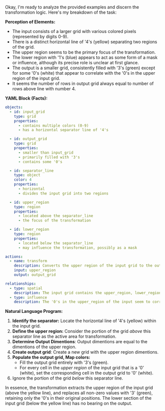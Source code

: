 Okay, I'm ready to analyze the provided examples and discern the transformation logic. Here's my breakdown of the task:

**Perception of Elements:**

*   The input consists of a larger grid with various colored pixels (represented by digits 0-9).
*   There is a distinct horizontal line of '4's (yellow) separating two regions of the grid.
*   The upper region seems to be the primary focus of the transformation.
*   The lower region with '1's (blue) appears to act as some form of a mask or influence, although its precise role is unclear at first glance.
*   The output is a smaller grid, consistently filled with '3's (green) except for some '0's (white) that appear to correlate with the '0's in the upper region of the input grid.
* It seems the number of rows in output grid always equal to number of rows above line with number 4.

**YAML Block (Facts):**


```yaml
objects:
  - id: input_grid
    type: grid
    properties:
      - contains multiple colors (0-9)
      - has a horizontal separator line of '4's

  - id: output_grid
    type: grid
    properties:
      - smaller than input_grid
      - primarily filled with '3's
      - contains some '0's

  - id: separator_line
    type: object
    color: 4
    properties:
      - horizontal
      - divides the input grid into two regions

  - id: upper_region
    type: region
    properties:
      - located above the separator_line
      - the focus of the transformation

  - id: lower_region
    type: region
    properties:
      - located below the separator_line
      - may influence the transformation, possibly as a mask

actions:
  - name: transform
    description: Converts the upper region of the input grid to the output grid.
    input: upper_region
    output: output_grid

relationships:
  - type: spatial
    description: The input grid contains the upper_region, lower_region, and separator_line.
  - type: influence
    description: The '0's in the upper_region of the input seem to correspond to the '0's in the output.
```


**Natural Language Program:**

1.  **Identify the separator:** Locate the horizontal line of '4's (yellow) within the input grid.
2.  **Define the upper region:** Consider the portion of the grid *above* this separator line as the active area for transformation.
3. **Determine Output Dimentions**: Output dimentions are equal to the dimentions of the upper region.
4.  **Create output grid**: Create a new grid with the upper region dimentions.
5.  **Populate the output grid, Map colors:**
    *   Fill the output grid entirely with '3's (green).
    *   For every cell in the *upper region* of the input grid that is a '0' (white), set the corresponding cell in the output grid to '0' (white).
6. Ignore the portion of the grid *below* this separator line.

In essence, the transformation extracts the upper region of the input grid (above the yellow line), and replaces all non-zero values with '3' (green), retaining only the '0's in their original positions. The lower section of the input grid (below the yellow line) has no bearing on the output.
